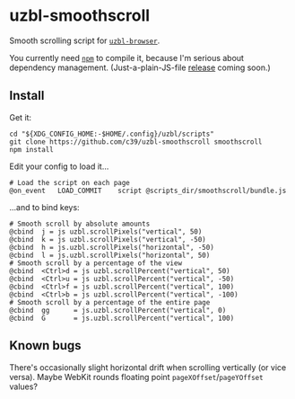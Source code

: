 # uzbl-smoothscroll

Smooth scrolling script for [`uzbl-browser`][uzbl].

You currently need [`npm`][npm] to compile it, because I'm serious about
dependency management. (Just-a-plain-JS-file [release][gh-release-tut] coming
soon.)

## Install

Get it:

    cd "${XDG_CONFIG_HOME:-$HOME/.config}/uzbl/scripts"
    git clone https://github.com/c39/uzbl-smoothscroll smoothscroll
    npm install

Edit your config to load it...

    # Load the script on each page
    @on_event   LOAD_COMMIT    script @scripts_dir/smoothscroll/bundle.js

...and to bind keys:

    # Smooth scroll by absolute amounts
    @cbind  j = js uzbl.scrollPixels("vertical", 50)
    @cbind  k = js uzbl.scrollPixels("vertical", -50)
    @cbind  h = js.uzbl.scrollPixels("horizontal", -50)
    @cbind  l = js.uzbl.scrollPixels("horizontal", 50)
    # Smooth scroll by a percentage of the view
    @cbind  <Ctrl>d = js uzbl.scrollPercent("vertical", 50)
    @cbind  <Ctrl>u = js uzbl.scrollPercent("vertical", -50)
    @cbind  <Ctrl>f = js uzbl.scrollPercent("vertical", 100)
    @cbind  <Ctrl>b = js uzbl.scrollPercent("vertical", -100)
    # Smooth scroll by a percentage of the entire page
    @cbind  gg      = js.uzbl.scrollPercent("vertical", 0)
    @cbind  G       = js.uzbl.scrollPercent("vertical", 100)

## Known bugs

There's occasionally slight horizontal drift when scrolling vertically (or vice
versa). Maybe WebKit rounds floating point `pageXOffset`/`pageYOffset` values?


 [npm]: https://www.npmjs.org/ "Node Package Manager"
 [gh-release-tut]: https://github.com/blog/1547-release-your-software
 [uzbl]: http://www.uzbl.org/
